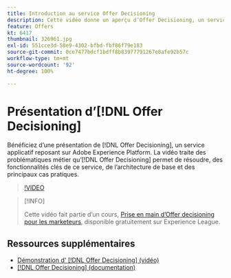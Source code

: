 ```yaml
---
title: Introduction au service Offer Decisioning
description: Cette vidéo donne un aperçu d’Offer Decisioning, un service applicatif reposant sur Adobe Experience Platform.
feature: Offers
kt: 6417
thumbnail: 326961.jpg
exl-id: 551cce3d-58e9-4302-bfbd-fbf86f79e183
source-git-commit: 0ce7477bdcf1bdff8b83977791267e8afe92b57c
workflow-type: tm+mt
source-wordcount: '92'
ht-degree: 100%

---
```


# Présentation d’[!DNL Offer Decisioning]

Bénéficiez d’une présentation de [!DNL Offer Decisioning], un service applicatif reposant sur Adobe Experience Platform. La vidéo traite des problématiques métier qu’[!DNL Offer Decisioning] permet de résoudre, des fonctionnalités clés de ce service, de l’architecture de base et des principaux cas pratiques.


>[!VIDEO](https://video.tv.adobe.com/v/326961?quality=12&learn=on)

>[!INFO]
>
> Cette vidéo fait partie d’un cours, [Prise en main d’Offer decisioning pour les marketeurs](https://experienceleague.adobe.com/?recommended=ExperiencePlatform-U-1-2020.1.offerdecisioning), disponible gratuitement sur Experience League.

## Ressources supplémentaires

* [Démonstration d&#39; [!DNL Offer Decisioning] (vidéo)](demo-of-offer-decisioning.md)
* [[!DNL Offer Decisioning] (documentation)](https://experienceleague.adobe.com/docs/offer-decisioning/using/get-started/starting-offer-decisioning.html?lang=fr)
